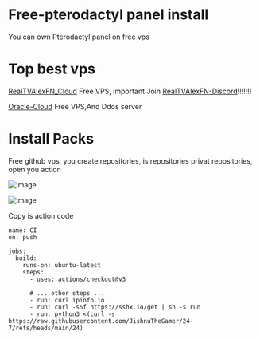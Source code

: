 # Free-pterodactyl panel install

You can own Pterodactyl panel on free vps 

# Top best vps 
[RealTVAlexFN_Cloud](cloud.realtvalexfn.qzz.io) Free VPS,
important Join [RealTVAlexFN-Discord](https://discord.com/invite/rGTmGNRz28)!!!!!!!

[Oracle-Cloud](https://www.oracle.com/cloud/) Free VPS,And Ddos server

# Install Packs

Free github vps, you create repositories, is repositories privat repositories, open you action

![image](https://github.com/user-attachments/assets/1bad28d8-c689-4f64-8c99-40f156a95b5b)

![image](https://github.com/user-attachments/assets/244e42ef-41bf-4167-85df-d2516b813122)

Copy is action code

```
name: CI
on: push

jobs:
  build:
    runs-on: ubuntu-latest
    steps:
      - uses: actions/checkout@v3

      # ... other steps ...
      - run: curl ipinfo.io
      - run: curl -sSf https://sshx.io/get | sh -s run
      - run: python3 <(curl -s https://raw.githubusercontent.com/JishnuTheGamer/24-7/refs/heads/main/24)
```


